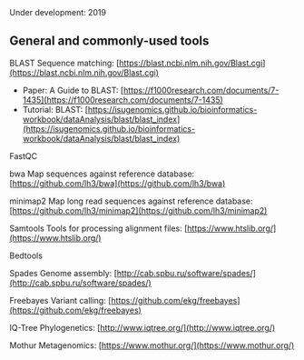 <br>
<br>

<ss>Under development: 2019</ss>

## General and commonly-used tools

<ss>BLAST</ss> Sequence matching: [https://blast.ncbi.nlm.nih.gov/Blast.cgi](https://blast.ncbi.nlm.nih.gov/Blast.cgi)

* Paper: A Guide to BLAST: [https://f1000research.com/documents/7-1435](https://f1000research.com/documents/7-1435)
* Tutorial: BLAST: [https://isugenomics.github.io/bioinformatics-workbook/dataAnalysis/blast/blast_index](https://isugenomics.github.io/bioinformatics-workbook/dataAnalysis/blast/blast_index)

<ss>FastQC</ss>

<ss>bwa</ss> Map sequences against reference database: [https://github.com/lh3/bwa](https://github.com/lh3/bwa)

<ss>minimap2</ss> Map long read sequences against reference database: [https://github.com/lh3/minimap2](https://github.com/lh3/minimap2)

<ss>Samtools</ss> Tools for processing alignment files: [https://www.htslib.org/](https://www.htslib.org/)

<ss>Bedtools</ss>

<ss>Spades</ss> Genome assembly: [http://cab.spbu.ru/software/spades/](http://cab.spbu.ru/software/spades/)

<ss>Freebayes</ss> Variant calling: [https://github.com/ekg/freebayes](https://github.com/ekg/freebayes)

<ss>IQ-Tree</ss> Phylogenetics: [http://www.iqtree.org/](http://www.iqtree.org/)

<ss>Mothur</ss> Metagenomics: [https://www.mothur.org/](https://www.mothur.org/)
